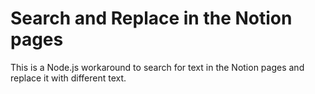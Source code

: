 # Search and Replace in the Notion pages

This is a Node.js workaround to search for text in the Notion pages and replace it with different text.
